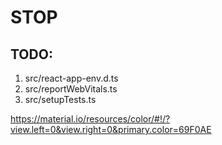 # STOP

## TODO:

1. src/react-app-env.d.ts
2. src/reportWebVitals.ts
3. src/setupTests.ts

https://material.io/resources/color/#!/?view.left=0&view.right=0&primary.color=69F0AE
